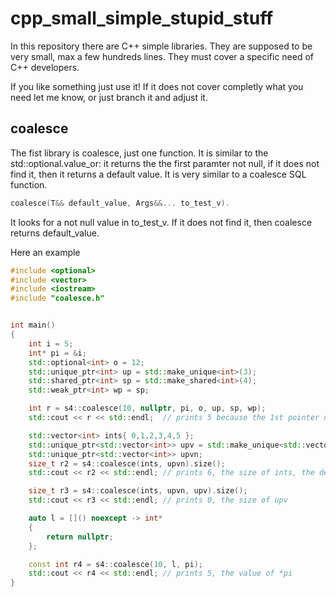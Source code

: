 # cpp_small_simple_stupid_stuff

In this repository there are C++ simple libraries. They are supposed to be very small, max a few hundreds lines.
They must cover a specific need of C++ developers.

If you like something just use it! If it does not cover completly what you need let me know, or just branch it and adjust it. 

## coalesce
The fist library is coalesce, just one function. It is similar to the std::optional.value_or: it returns the the first paramter not null, if it does not find it, then it returns a default value. 
It is very similar to a coalesce SQL function.

```c++
coalesce(T&& default_value, Args&&... to_test_v).
```
 It looks for a not null value in to_test_v. If it does not find it, then coalesce returns default_value. 

Here an example
```C++
#include <optional>
#include <vector>
#include <iostream>
#include "coalesce.h"


int main()
{
    int i = 5;
    int* pi = &i;
    std::optional<int> o = 12;
    std::unique_ptr<int> up = std::make_unique<int>(3);
    std::shared_ptr<int> sp = std::make_shared<int>(4);
    std::weak_ptr<int> wp = sp;

    int r = s4::coalesce(10, nullptr, pi, o, up, sp, wp);
    std::cout << r << std::endl;  // prints 5 because the 1st pointer not null is pi, 10 is the default value 

    std::vector<int> ints{ 0,1,2,3,4,5 };
    std::unique_ptr<std::vector<int>> upv = std::make_unique<std::vector<int>>();
    std::unique_ptr<std::vector<int>> upvn;
    size_t r2 = s4::coalesce(ints, upvn).size();
    std::cout << r2 << std::endl; // prints 6, the size of ints, the default value because upwn is null

    size_t r3 = s4::coalesce(ints, upvn, upv).size();
    std::cout << r3 << std::endl; // prints 0, the size of upv

    auto l = []() noexcept -> int*
    {
        return nullptr;
    };

    const int r4 = s4::coalesce(10, l, pi);
    std::cout << r4 << std::endl; // prints 5, the value of *pi
}
```
